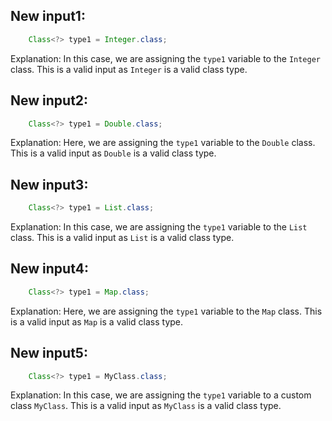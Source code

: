 ## New input1:
```java
    Class<?> type1 = Integer.class;
```
Explanation: In this case, we are assigning the `type1` variable to the `Integer` class. This is a valid input as `Integer` is a valid class type.

## New input2:
```java
    Class<?> type1 = Double.class;
```
Explanation: Here, we are assigning the `type1` variable to the `Double` class. This is a valid input as `Double` is a valid class type.

## New input3:
```java
    Class<?> type1 = List.class;
```
Explanation: In this case, we are assigning the `type1` variable to the `List` class. This is a valid input as `List` is a valid class type.

## New input4:
```java
    Class<?> type1 = Map.class;
```
Explanation: Here, we are assigning the `type1` variable to the `Map` class. This is a valid input as `Map` is a valid class type.

## New input5:
```java
    Class<?> type1 = MyClass.class;
```
Explanation: In this case, we are assigning the `type1` variable to a custom class `MyClass`. This is a valid input as `MyClass` is a valid class type.